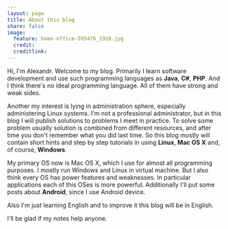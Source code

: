 ```yaml
---
layout: page
title: About this blog
share: false
image:
  feature: home-office-595476_1920.jpg
  credit: 
  creditlink: 
---
```


Hi, I'm Alexandr. Welcome to my blog. Primarily I learn software development and use such programming languages as **Java**, **C#**, **PHP**. And I think there's no ideal programming language. All of them have strong and weak sides. 

Another my interest is lying in administration sphere, especially administering Linux systems. I'm not a professional administrator, but in this blog I will publish solutions to problems I meet in practice. To solve some problem usually solution is combined from different resources, and after time you don't remember what you did last time. So this blog mostly will contain short hints and step by step tutorials in using **Linux**, **Mac OS X** and, of course, **Windows**. 

My primary OS now is Mac OS X, which I use for almost all programming purposes. I mostly run Windows and Linux in virtual machine. But I also think every OS has power features and weaknesses. In particular applications each of this OSes is more powerful. Additionally I'll put some posts about **Android**, since I use Android device. 

Also I'm just learning English and to improve it this blog will be in English. 

I'll be glad if my notes help anyone. 